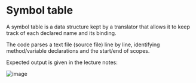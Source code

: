 # Symbol table

A symbol table is a data structure kept by a translator that allows it to keep track of each declared name and its binding.

The code parses a text file (source file) line by line, identifying method/variable declarations and the start/end of scopes.

Expected output is given in the lecture notes:

![image](https://github.com/etogus/PPHW2-static/assets/47570845/4a681a17-6ff0-4bf9-9fb4-469c05a0fb02)
